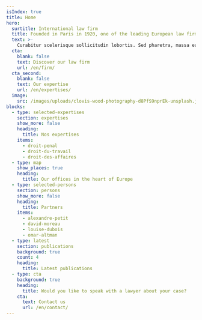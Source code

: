 ```yaml
---
isIndex: true
title: Home
hero:
  surtitle: International law firm
  title: Founded in Paris in 1920, one of the leading European law firms.
  text: >-
    Curabitur scelerisque sollicitudin lobortis. Sed pharetra, massa eu. Suspendisse egestas augue a egestas consectetur. Aliquam interdum hendrerit porta.
  cta:
    blank: false
    text: Discover our law firm
    url: /en/firm/
  cta_second:
    blank: false
    text: Our expertise
    url: /en/expertises/
  image:
    src: /images/uploads/clovis-wood-photography-d8PfS9nprEk-unsplash.jpg
blocks:
  - type: selected-expertises
    section: expertises
    show_more: false
    heading:
      title: Nos expertises
    items:
      - droit-penal
      - droit-du-travail
      - droit-des-affaires
  - type: map
    show_places: true
    heading:
      title: Our offices in the heart of Europe
  - type: selected-persons
    section: persons
    show_more: false
    heading:
      title: Partners
    items:
      - alexandre-petit
      - david-moreau
      - louise-dubois
      - omar-altman
  - type: latest
    section: publications
    background: true
    count: 4
    heading:
      title: Latest publications
  - type: cta
    background: true
    heading:
      title: Would you like to speak with a lawyer about your case?
    cta:
      text: Contact us
      url: /en/contact/
---
```

